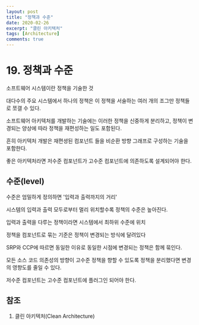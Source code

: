 ```yaml
---
layout: post
title: "정책과 수준"
date: 2020-02-26
excerpt: "클린 아키텍처"
tags: [Architecture]
comments: true
---
```


# 19. 정책과 수준

소프트웨어 시스템이란 정책을 기술한 것

대다수의 주요 시스템에서 하나의 정책은 이 정책을 서술하는 여러 개의 조그만 정책들로 쪼갤 수 있다.

소프트웨어 아키텍처를 개발하는 기술에는 이러한 정책을 신중하게 분리하고, 정책이 변경되는 양상에 따라 정책을 재편성하는 일도 포함된다.

흔히 아키텍처 개발은 재편셩된 컴포넌트 들을 비순환 방향 그래프로 구성하는 기술을 포함한다. 

좋은 아키텍처라면 저수준 컴포넌트가 고수준 컴포넌트에 의존하도록 설계되어야 한다.

## 수준(level)

수준은 엄밀하게 정의하면 '입력과 출력까지의 거리'

시스템의 입력과 출력 모두로부터 멀리 위치할수록 정책의 수준은 높아진다.

입력과 출력을 다루는 정책이라면 시스템에서 최하위 수준에 위치



정책을 컴포넌트로 묶는 기준은 정책이 변경되는 방식에 달려있다

SRP와 CCP에 따르면 동일한 이유로 동일한 시점에 변경되는 정책은 함께 묶인다.

모든 소스 코드 의존성의 방향이 고수준 정책을 향할 수 있도록 정책을 분리했다면 변경의 영향도를 줄일 수 있다.

저수준 컴포넌트는 고수준 컴포넌트에 플러그인 되어야 한다.

## 참조

1. 클린 아키텍처(Clean Architecture)

